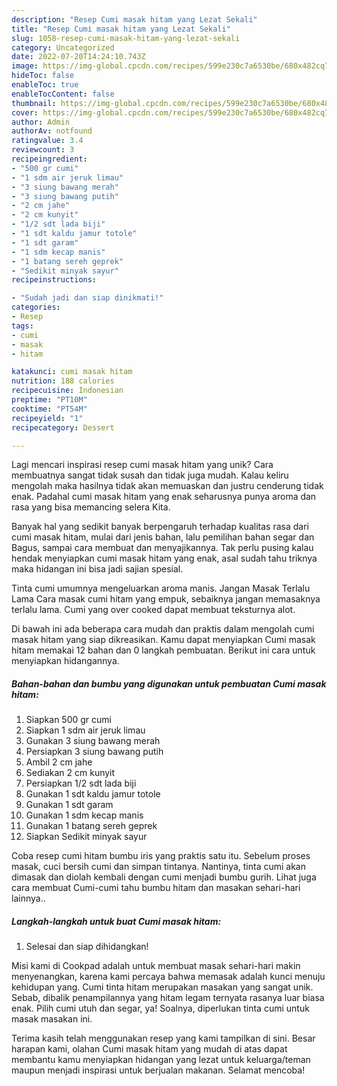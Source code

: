 ```yaml
---
description: "Resep Cumi masak hitam yang Lezat Sekali"
title: "Resep Cumi masak hitam yang Lezat Sekali"
slug: 1058-resep-cumi-masak-hitam-yang-lezat-sekali
category: Uncategorized
date: 2022-07-20T14:24:10.743Z
image: https://img-global.cpcdn.com/recipes/599e230c7a6530be/680x482cq70/cumi-masak-hitam-foto-resep-utama.jpg
hideToc: false
enableToc: true
enableTocContent: false
thumbnail: https://img-global.cpcdn.com/recipes/599e230c7a6530be/680x482cq70/cumi-masak-hitam-foto-resep-utama.jpg
cover: https://img-global.cpcdn.com/recipes/599e230c7a6530be/680x482cq70/cumi-masak-hitam-foto-resep-utama.jpg
author: Admin
authorAv: notfound
ratingvalue: 3.4
reviewcount: 3
recipeingredient:
- "500 gr cumi"
- "1 sdm air jeruk limau"
- "3 siung bawang merah"
- "3 siung bawang putih"
- "2 cm jahe"
- "2 cm kunyit"
- "1/2 sdt lada biji"
- "1 sdt kaldu jamur totole"
- "1 sdt garam"
- "1 sdm kecap manis"
- "1 batang sereh geprek"
- "Sedikit minyak sayur"
recipeinstructions:

- "Sudah jadi dan siap dinikmati!"
categories:
- Resep
tags:
- cumi
- masak
- hitam

katakunci: cumi masak hitam 
nutrition: 188 calories
recipecuisine: Indonesian
preptime: "PT10M"
cooktime: "PT54M"
recipeyield: "1"
recipecategory: Dessert

---
```





Lagi mencari inspirasi resep cumi masak hitam yang unik? Cara membuatnya sangat tidak susah dan tidak juga mudah. Kalau keliru mengolah maka hasilnya tidak akan memuaskan dan justru cenderung tidak enak. Padahal cumi masak hitam yang enak seharusnya punya aroma dan rasa yang bisa memancing selera Kita.





Banyak hal yang sedikit banyak berpengaruh terhadap kualitas rasa dari cumi masak hitam, mulai dari jenis bahan, lalu pemilihan bahan segar dan Bagus, sampai cara membuat dan menyajikannya. Tak perlu pusing kalau hendak menyiapkan cumi masak hitam yang enak,      asal sudah tahu triknya maka hidangan ini bisa jadi sajian spesial.














Tinta cumi umumnya mengeluarkan aroma manis. Jangan Masak Terlalu Lama Cara masak cumi hitam yang empuk, sebaiknya jangan memasaknya terlalu lama. Cumi yang over cooked dapat membuat teksturnya alot.






Di bawah ini ada beberapa cara mudah dan praktis dalam mengolah cumi masak hitam yang siap dikreasikan. Kamu dapat menyiapkan Cumi masak hitam memakai 12 bahan dan 0 langkah pembuatan. Berikut ini cara untuk menyiapkan hidangannya.

<!--inarticleads1-->

##### Bahan-bahan dan bumbu yang digunakan untuk pembuatan Cumi masak hitam:

1. Siapkan 500 gr cumi
1. Siapkan 1 sdm air jeruk limau
1. Gunakan 3 siung bawang merah
1. Persiapkan 3 siung bawang putih
1. Ambil 2 cm jahe
1. Sediakan 2 cm kunyit
1. Persiapkan 1/2 sdt lada biji
1. Gunakan 1 sdt kaldu jamur totole
1. Gunakan 1 sdt garam
1. Gunakan 1 sdm kecap manis
1. Gunakan 1 batang sereh geprek
1. Siapkan Sedikit minyak sayur


Coba resep cumi hitam bumbu iris yang praktis satu itu. Sebelum proses masak, cuci bersih cumi dan simpan tintanya. Nantinya, tinta cumi akan dimasak dan diolah kembali dengan cumi menjadi bumbu gurih. Lihat juga cara membuat Cumi-cumi tahu bumbu hitam dan masakan sehari-hari lainnya.. 

<!--inarticleads2-->

##### Langkah-langkah untuk buat Cumi masak hitam:


1. Selesai dan siap dihidangkan!

Misi kami di Cookpad adalah untuk membuat masak sehari-hari makin menyenangkan, karena kami percaya bahwa memasak adalah kunci menuju kehidupan yang. Cumi tinta hitam merupakan masakan yang sangat unik. Sebab, dibalik penampilannya yang hitam legam ternyata rasanya luar biasa enak. Pilih cumi utuh dan segar, ya! Soalnya, diperlukan tinta cumi untuk masak masakan ini. 

Terima kasih telah menggunakan resep yang kami tampilkan di sini. Besar harapan kami, olahan Cumi masak hitam yang mudah di atas dapat membantu kamu menyiapkan hidangan yang lezat untuk keluarga/teman maupun menjadi inspirasi untuk berjualan makanan. Selamat mencoba!
